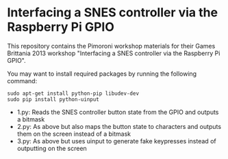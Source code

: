 Interfacing a SNES controller via the Raspberry Pi GPIO
=======================================================

This repository contains the Pimoroni workshop materials for their Games Brittania 2013 workshop "Interfacing a SNES controller via the Raspberry Pi GPIO".

You may want to install required packages by running the following command:

    sudo apt-get install python-pip libudev-dev
    sudo pip install python-uinput

- 1.py: Reads the SNES controller button state from the GPIO and outputs a bitmask
- 2.py: As above but also maps the button state to characters and outputs them on the screen instead of a bitmask
- 3.py: As above but uses uinput to generate fake keypresses instead of outputting on the screen

